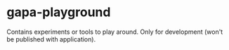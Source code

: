 # gapa-playground
Contains experiments or tools to play around. Only for development (won't be published with application).